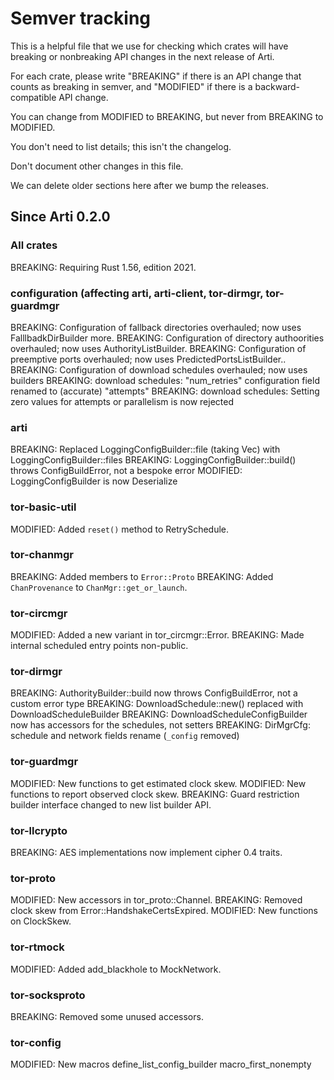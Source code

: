 # Semver tracking

This is a helpful file that we use for checking which crates will have
breaking or nonbreaking API changes in the next release of Arti.

For each crate, please write "BREAKING" if there is an API change that counts
as breaking in semver, and "MODIFIED" if there is a backward-compatible API
change.

You can change from MODIFIED to BREAKING, but never from BREAKING to
MODIFIED.

You don't need to list details; this isn't the changelog.

Don't document other changes in this file.

We can delete older sections here after we bump the releases.

## Since Arti 0.2.0

### All crates

BREAKING: Requiring Rust 1.56, edition 2021.

### configuration (affecting arti, arti-client, tor-dirmgr, tor-guardmgr

BREAKING: Configuration of fallback directories overhauled; now uses FalllbadkDirBuilder more.
BREAKING: Configuration of directory authoorities overhauled; now uses AuthorityListBuilder.
BREAKING: Configuration of preemptive ports overhauled; now uses PredictedPortsListBuilder..
BREAKING: Configuration of download schedules overhauled; now uses builders
BREAKING: download schedules: "num_retries" configuration field renamed to (accurate) "attempts"
BREAKING: download schedules: Setting zero values for attempts or parallelism is now rejected

### arti

BREAKING: Replaced LoggingConfigBuilder::file (taking Vec) with LoggingConfigBuilder::files
BREAKING: LoggingConfigBuilder::build() throws ConfigBuildError, not a bespoke error
MODIFIED: LoggingConfigBuilder is now Deserialize

### tor-basic-util

MODIFIED: Added `reset()` method to RetrySchedule.

### tor-chanmgr

BREAKING: Added members to `Error::Proto`
BREAKING: Added `ChanProvenance` to `ChanMgr::get_or_launch`.

### tor-circmgr

MODIFIED: Added a new variant in tor_circmgr::Error.
BREAKING: Made internal scheduled entry points non-public.

### tor-dirmgr

BREAKING: AuthorityBuilder::build now throws ConfigBuildError, not a custom error type
BREAKING: DownloadSchedule::new() replaced with DownloadScheduleBuilder
BREAKING: DownloadScheduleConfigBuilder now has accessors for the schedules, not setters
BREAKING: DirMgrCfg: schedule and network fields rename (`_config` removed)

### tor-guardmgr

MODIFIED: New functions to get estimated clock skew.
MODIFIED: New functions to report observed clock skew.
BREAKING: Guard restriction builder interface changed to new list builder API.

### tor-llcrypto

BREAKING: AES implementations now implement cipher 0.4 traits.

### tor-proto

MODIFIED: New accessors in tor_proto::Channel.
BREAKING: Removed clock skew from Error::HandshakeCertsExpired.
MODIFIED: New functions on ClockSkew.

### tor-rtmock

MODIFIED: Added add_blackhole to MockNetwork.

### tor-socksproto

BREAKING: Removed some unused accessors.

### tor-config

MODIFIED: New macros define_list_config_builder macro_first_nonempty
